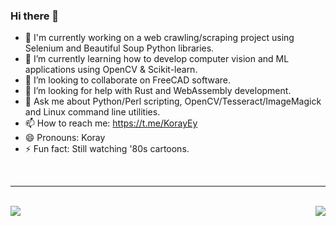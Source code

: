 ### Hi there 👋

- 🔭 I'm currently working on a web crawling/scraping project using Selenium and Beautiful Soup Python libraries.
- 🌱 I’m currently learning how to develop computer vision and ML applications using OpenCV & Scikit-learn.
- 👯 I’m looking to collaborate on FreeCAD software.
- 🤔 I’m looking for help with Rust and WebAssembly development.
- 💬 Ask me about Python/Perl scripting, OpenCV/Tesseract/ImageMagick and Linux command line utilities.
- 📫 How to reach me: <https://t.me/KorayEy>
- 😄 Pronouns: Koray
- ⚡ Fun fact: Still watching '80s cartoons.

<br>

---

<br>

<a href="https://github.com/anuraghazra/github-readme-stats">
  <img align="right" src="https://github-readme-stats.vercel.app/api?username=korayeyinc&repo=github-readme-stats&theme=tokyonight&layout=compact&show_icons=true&line_height=32" />
</a>


<a href="https://github.com/anuraghazra/github-readme-stats">
  <img align="left" src="https://github-readme-stats.vercel.app/api/top-langs/?username=korayeyinc&repo=github-readme-stats&theme=tokyonight&layout=default&show_icons=true" />
</a>
